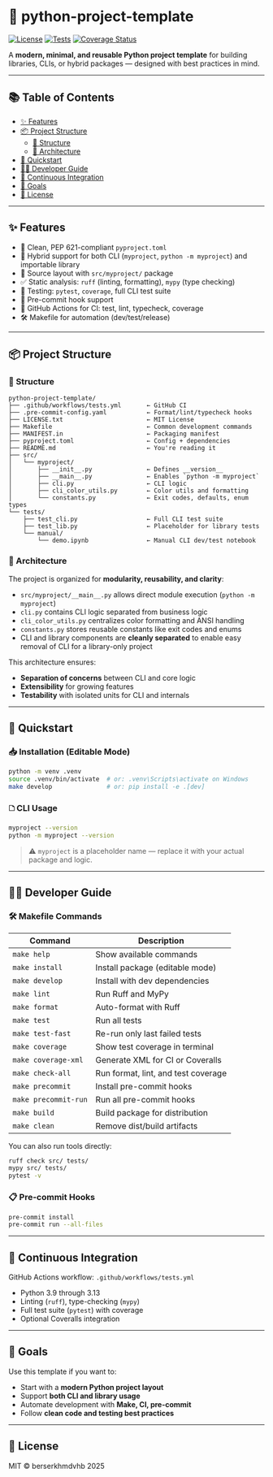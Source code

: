# 🧰 python-project-template

[![License](https://img.shields.io/github/license/berserkhmdvhb/python-project-template)](LICENSE.txt)
[![Tests](https://github.com/berserkhmdvhb/python-project-template/actions/workflows/tests.yml/badge.svg)](https://github.com/berserkhmdvhb/python-project-template/actions/workflows/tests.yml)
[![Coverage Status](https://coveralls.io/repos/github/berserkhmdvhb/python-project-template/badge.svg?branch=main)](https://coveralls.io/github/berserkhmdvhb/python-project-template?branch=main)

A **modern, minimal, and reusable Python project template** for building libraries, CLIs, or hybrid packages — designed with best practices in mind.

---

## 📚 Table of Contents

- [✨ Features](#-features)
- [📦 Project Structure](#-project-structure)
  -  [📂 Structure](#-structure)
  -  [🧱 Architecture](#-architecture)
- [🚀 Quickstart](#-quickstart)
- [🧑‍💼 Developer Guide](#-developer-guide)
- [🔁 Continuous Integration](#-continuous-integration)
- [🎯 Goals](#-goals)
- [📄 License](#-license)

---

## ✨ Features

* 📜 Clean, PEP 621-compliant `pyproject.toml`
* 🧱 Hybrid support for both CLI (`myproject`, `python -m myproject`) and importable library
* 📁 Source layout with `src/myproject/` package
* ✅ Static analysis: `ruff` (linting, formatting), `mypy` (type checking)
* 🧪 Testing: `pytest`, `coverage`, full CLI test suite
* 👋 Pre-commit hook support
* 🔁 GitHub Actions for CI: test, lint, typecheck, coverage
* 🛠 Makefile for automation (dev/test/release)

---

## 📦 Project Structure

### 📂 Structure

```
python-project-template/
├── .github/workflows/tests.yml       ← GitHub CI
├── .pre-commit-config.yaml           ← Format/lint/typecheck hooks
├── LICENSE.txt                       ← MIT License
├── Makefile                          ← Common development commands
├── MANIFEST.in                       ← Packaging manifest
├── pyproject.toml                    ← Config + dependencies
├── README.md                         ← You're reading it
├── src/
│   └── myproject/
│       ├── __init__.py               ← Defines __version__
│       ├── __main__.py               ← Enables `python -m myproject`
│       ├── cli.py                    ← CLI logic
│       ├── cli_color_utils.py        ← Color utils and formatting
│       └── constants.py              ← Exit codes, defaults, enum types
└── tests/
    ├── test_cli.py                   ← Full CLI test suite
    ├── test_lib.py                   ← Placeholder for library tests
    └── manual/
        └── demo.ipynb                ← Manual CLI dev/test notebook
```

### 🧱 Architecture

The project is organized for **modularity, reusability, and clarity**:

* `src/myproject/__main__.py` allows direct module execution (`python -m myproject`)
* `cli.py` contains CLI logic separated from business logic
* `cli_color_utils.py` centralizes color formatting and ANSI handling
* `constants.py` stores reusable constants like exit codes and enums
* CLI and library components are **cleanly separated** to enable easy removal of CLI for a library-only project

This architecture ensures:

* **Separation of concerns** between CLI and core logic
* **Extensibility** for growing features
* **Testability** with isolated units for CLI and internals

---

## 🚀 Quickstart

### 📥 Installation (Editable Mode)

```bash
python -m venv .venv
source .venv/bin/activate  # or: .venv\Scripts\activate on Windows
make develop               # or: pip install -e .[dev]
```

### 🗅 CLI Usage

```bash
myproject --version
python -m myproject --version
```

> ⚠️ `myproject` is a placeholder name — replace it with your actual package and logic.

---

## 🧑‍💼 Developer Guide

### 🛠 Makefile Commands

| Command              | Description                         |
| -------------------- | ----------------------------------- |
| `make help`          | Show available commands             |
| `make install`       | Install package (editable mode)     |
| `make develop`       | Install with dev dependencies       |
| `make lint`          | Run Ruff and MyPy                   |
| `make format`        | Auto-format with Ruff               |
| `make test`          | Run all tests                       |
| `make test-fast`     | Re-run only last failed tests       |
| `make coverage`      | Show test coverage in terminal      |
| `make coverage-xml`  | Generate XML for CI or Coveralls    |
| `make check-all`     | Run format, lint, and test coverage |
| `make precommit`     | Install pre-commit hooks            |
| `make precommit-run` | Run all pre-commit hooks            |
| `make build`         | Build package for distribution      |
| `make clean`         | Remove dist/build artifacts         |

You can also run tools directly:

```bash
ruff check src/ tests/
mypy src/ tests/
pytest -v
```

### 📋 Pre-commit Hooks

```bash
pre-commit install
pre-commit run --all-files
```

---

## 🔁 Continuous Integration

GitHub Actions workflow: `.github/workflows/tests.yml`

* Python 3.9 through 3.13
* Linting (`ruff`), type-checking (`mypy`)
* Full test suite (`pytest`) with coverage
* Optional Coveralls integration

---

## 🎯 Goals

Use this template if you want to:

* Start with a **modern Python project layout**
* Support **both CLI and library usage**
* Automate development with **Make, CI, pre-commit**
* Follow **clean code and testing best practices**

---

## 📄 License

MIT © berserkhmdvhb 2025
